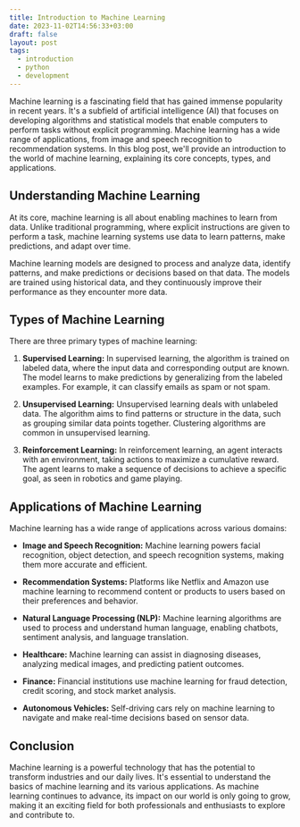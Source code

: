 ```yaml
---
title: Introduction to Machine Learning
date: 2023-11-02T14:56:33+03:00
draft: false
layout: post
tags:
  - introduction
  - python
  - development
---
```


Machine learning is a fascinating field that has gained immense popularity in recent years. It's a subfield of artificial intelligence (AI) that focuses on developing algorithms and statistical models that enable computers to perform tasks without explicit programming.<!--more--> Machine learning has a wide range of applications, from image and speech recognition to recommendation systems. In this blog post, we'll provide an introduction to the world of machine learning, explaining its core concepts, types, and applications.

## Understanding Machine Learning

At its core, machine learning is all about enabling machines to learn from data. Unlike traditional programming, where explicit instructions are given to perform a task, machine learning systems use data to learn patterns, make predictions, and adapt over time.

Machine learning models are designed to process and analyze data, identify patterns, and make predictions or decisions based on that data. The models are trained using historical data, and they continuously improve their performance as they encounter more data.

## Types of Machine Learning

There are three primary types of machine learning:

1. **Supervised Learning:** In supervised learning, the algorithm is trained on labeled data, where the input data and corresponding output are known. The model learns to make predictions by generalizing from the labeled examples. For example, it can classify emails as spam or not spam.

2. **Unsupervised Learning:** Unsupervised learning deals with unlabeled data. The algorithm aims to find patterns or structure in the data, such as grouping similar data points together. Clustering algorithms are common in unsupervised learning.

3. **Reinforcement Learning:** In reinforcement learning, an agent interacts with an environment, taking actions to maximize a cumulative reward. The agent learns to make a sequence of decisions to achieve a specific goal, as seen in robotics and game playing.

## Applications of Machine Learning

Machine learning has a wide range of applications across various domains:

- **Image and Speech Recognition:** Machine learning powers facial recognition, object detection, and speech recognition systems, making them more accurate and efficient.

- **Recommendation Systems:** Platforms like Netflix and Amazon use machine learning to recommend content or products to users based on their preferences and behavior.

- **Natural Language Processing (NLP):** Machine learning algorithms are used to process and understand human language, enabling chatbots, sentiment analysis, and language translation.

- **Healthcare:** Machine learning can assist in diagnosing diseases, analyzing medical images, and predicting patient outcomes.

- **Finance:** Financial institutions use machine learning for fraud detection, credit scoring, and stock market analysis.

- **Autonomous Vehicles:** Self-driving cars rely on machine learning to navigate and make real-time decisions based on sensor data.

## Conclusion

Machine learning is a powerful technology that has the potential to transform industries and our daily lives. It's essential to understand the basics of machine learning and its various applications. As machine learning continues to advance, its impact on our world is only going to grow, making it an exciting field for both professionals and enthusiasts to explore and contribute to.
